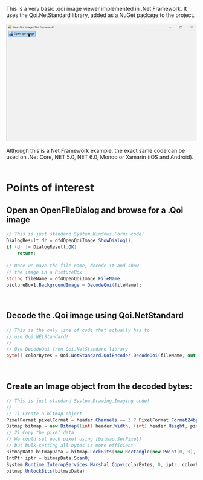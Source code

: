 This is a very basic .qoi image viewer implemented in .Net Framework. It uses the Qoi.NetStandard library, added as a NuGet package to the project.

<div align="center">

![Screen Capture](QoiImageViewerNetFramework.gif)

</div>

Although this is a Net Framework example, the exact same code can be used on .Net Core, NET 5.0, NET 6.0, Monoo or Xamarin (iOS and Android).
<br/><br/>

# Points of interest
## Open an OpenFileDialog and browse for a .Qoi image
```csharp
// This is just standard System.Windows.Forms code!
DialogResult dr = ofdOpenQoiImage.ShowDialog();
if (dr != DialogResult.OK)
    return;

// Once we have the file name, decode it and show
// the image in a PictureBox
string fileName = ofdOpenQoiImage.FileName;
pictureBox1.BackgroundImage = DecodeQoi(fileName);
```
<br/>

## Decode the .Qoi image using Qoi.NetStandard
```csharp
// This is the only line of code that actually has to
// use Qoi.NEtStandard!
//
// Use DecodeQoi from Qoi.NetStandard library
byte[] colorBytes = Qoi.NetStandard.QoiEncoder.DecodeQoi(fileName, out Qoi.NetStandard.QoiHeader header);
```
<br/>

## Create an Image object from the decoded bytes:
```csharp
// This is just standard System.Drawing.Imaging code!
//
// 1) Create a bitmap object
PixelFormat pixelFormat = header.Channels == 3 ? PixelFormat.Format24bppRgb : PixelFormat.Format32bppArgb;
Bitmap bitmap = new Bitmap((int) header.Width, (int) header.Height, pixelFormat);
// 2) Copy the pixel data
// We could set each pixel using [bitmap.SetPixel]
// but bulk-setting all bytes is more efficient
BitmapData bitmapData = bitmap.LockBits(new Rectangle(new Point(0, 0), bitmap.Size), ImageLockMode.ReadWrite, bitmap.PixelFormat);
IntPtr iptr = bitmapData.Scan0;
System.Runtime.InteropServices.Marshal.Copy(colorBytes, 0, iptr, colorBytes.Length);
bitmap.UnlockBits(bitmapData);
```